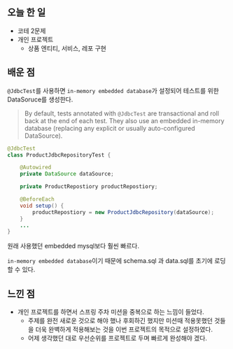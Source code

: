 ## 오늘 한 일 

- 코테 2문제 
- 개인 프로젝트 
	- 상품 엔티티, 서비스, 레포 구현 




## 배운 점 

`@JdbcTest`를 사용하면  `in-memory embedded database`가 설정되어 테스트를 위한 DataSoruce를 생성한다.

> By default, tests annotated with `@JdbcTest` are transactional and roll back at the end of each test. They also use an embedded in-memory database (replacing any explicit or usually auto-configured DataSource).

```java
@JdbcTest
class ProductJdbcRepositoryTest {

    @Autowired
    private DataSource dataSource;

    private ProductRepostiory productRepostiory;

    @BeforeEach
    void setup() {
        productRepostiory = new ProductJdbcRepository(dataSource);
    }
    ...
}
```

원래 사용했던 embedded mysql보다 훨씬 빠르다. 

`in-memory embedded database`이기 때문에  schema.sql 과 data.sql를 초기에 로딩할 수 있다.



## 느낀 점 

- 개인 프로젝트를 하면서 스프링 주차 미션을 중복으로 하는 느낌이 들었다. 
	- 주제를 완전 새로운 것으로 해야 했나 후회하긴 했지만 미션때 적용못했던 것들을 더욱 완벽하게 적용해보는 것을 이번 프로젝트의 목적으로 설정하였다. 
	- 어제 생각했던 대로 우선순위를 프로젝트로 두며 빠르게 완성해야 겠다.